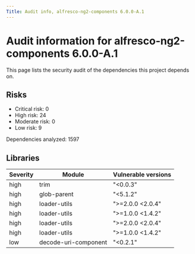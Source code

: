 ```yaml
---
Title: Audit info, alfresco-ng2-components 6.0.0-A.1
---
```


# Audit information for alfresco-ng2-components 6.0.0-A.1

This page lists the security audit of the dependencies this project depends on.

## Risks

- Critical risk: 0
- High risk: 24
- Moderate risk: 0
- Low risk: 9

Dependencies analyzed: 1597

## Libraries

| Severity | Module | Vulnerable versions |
| --- | --- | --- |
|high | trim | &#34;&lt;0.0.3&#34; |
|high | glob-parent | &#34;&lt;5.1.2&#34; |
|high | loader-utils | &#34;&gt;=2.0.0 &lt;2.0.4&#34; |
|high | loader-utils | &#34;&gt;=1.0.0 &lt;1.4.2&#34; |
|high | loader-utils | &#34;&gt;=2.0.0 &lt;2.0.4&#34; |
|high | loader-utils | &#34;&gt;=1.0.0 &lt;1.4.2&#34; |
|low | decode-uri-component | &#34;&lt;0.2.1&#34; |

